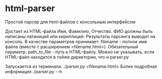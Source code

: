 # html-parser
Простой парсер для html-файлов с консольным интерфейсом

Достает из HTML-файла Имя, Фамилию, Отчество. ФИО должны быть написаны латиницей или кириллицей.
Результаты парсинга выводит на консоль.
В качестве параметров принимает:
filename - полное имя файла (вместе с расширением <filename.html>). Обязательный параметр.
path_to_file - путь к HTML-файлу. Можно не указывать, если HTML-файл находится в тойже директории, что и parser.py

Запускается из терминала: ./parser.py <filename.html>
Более подробная информация ./parser.py --h
